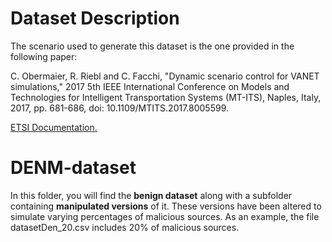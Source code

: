 # Dataset Description
The scenario used to generate this dataset is the one provided in the following paper:

C. Obermaier, R. Riebl and C. Facchi, "Dynamic scenario control for VANET simulations," 2017 5th IEEE International Conference on Models and Technologies for Intelligent Transportation Systems (MT-ITS), Naples, Italy, 2017, pp. 681-686, doi: 10.1109/MTITS.2017.8005599.

[ETSI Documentation.](https://www.etsi.org/deliver/etsi_en/302600_302699/30263702/01.04.01_60/en_30263702v010401p.pdf) 

# DENM-dataset
In this folder, you will find the **benign dataset** along with a subfolder containing **manipulated versions** of it. These versions have been altered to simulate varying percentages of malicious sources. As an example, the file datasetDen_20.csv includes 20% of malicious sources.







